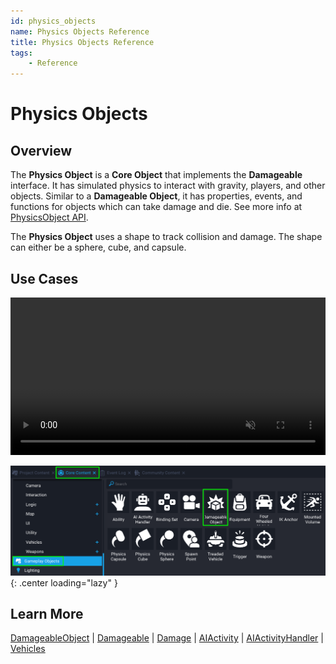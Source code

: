 ```yaml
---
id: physics_objects
name: Physics Objects Reference
title: Physics Objects Reference
tags:
    - Reference
---
```


# Physics Objects

## Overview

The **Physics Object** is a **Core Object** that implements the **Damageable** interface. It has simulated physics to interact with gravity, players, and other objects. Similar to a **Damageable Object**, it has properties, events, and functions for objects which can take damage and die. See more info at [PhysicsObject API](../api/physicsobject.md).

The **Physics Object** uses a shape to track collision and damage. The shape can either be a sphere, cube, and capsule.

## Use Cases

<div class="mt-video" style="width:100%">
    <video autoplay muted playsinline controls loop class="center" style="width:100%">
        <source src="/img/DamageableObjects/demo.mp4" type="video/mp4" />
    </video>
</div>

![!Project Content](../img/DamageableObjects/project_content.png){: .center loading="lazy" }

## Learn More

[DamageableObject](../api/damageableobject.md) | [Damageable](../api/damageable.md) | [Damage](../api/damage.md) | [AIActivity](../api/aiactivity.md) | [AIActivityHandler](../api/aiactivityhandler.md) | [Vehicles](../references/vehicles.md)
